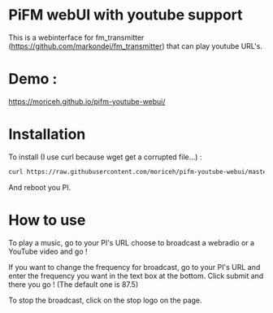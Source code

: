 # PiFM webUI with youtube support
This is a webinterface for fm_transmitter (https://github.com/markondej/fm_transmitter) that can play youtube URL's.

# Demo :
https://moriceh.github.io/pifm-youtube-webui/

# Installation
To install (I use curl because wget get a corrupted file...) : 

```sh
curl https://raw.githubusercontent.com/moriceh/pifm-youtube-webui/master/Install.sh > Install.sh && sudo sh Install.sh
```
And reboot you PI.

# How to use

To play a music, go to your PI's URL choose to broadcast a webradio or a YouTube video and go !


If you want to change the frequency for broadcast, go to your PI's URL and enter the frequency you want in the text box at the bottom. Click submit and there you go ! (The default one is 87.5)


To stop the broadcast, click on the stop logo on the page.
